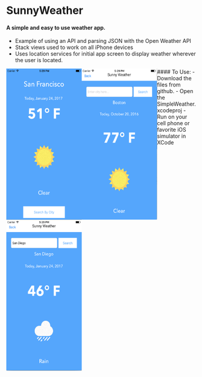 # SunnyWeather

#### A simple and easy to use weather app.

  - Example of using an API and parsing JSON with the Open Weather API
  - Stack views used to work on all iPhone devices
  - Uses location services for initial app screen to display weather wherever the user is located.
<div>
<img src="/SunnyWeather/images/img1.png" align="left" height="400" width="200" >
<img src="/SunnyWeather/images/img2.png" align="left" height="400" width="200" >
<img src="/SunnyWeather/images/img3.png" align="left" height="400" width="200" >
</div>
#### To Use:
  - Download the files from github.
  - Open the SimpleWeather.xcodeproj
  - Run on your cell phone or favorite iOS simulator in XCode
